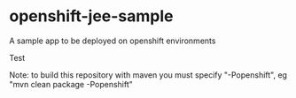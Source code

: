 openshift-jee-sample
====================

A sample app to be deployed on openshift environments

Test

Note: to build this repository with maven you must specify "-Popenshift", eg "mvn clean package -Popenshift"


